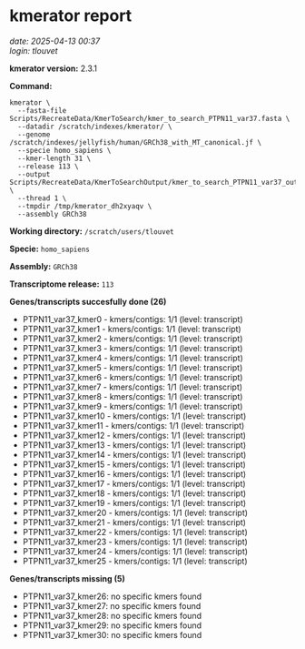 # kmerator report
*date: 2025-04-13 00:37*  
*login: tlouvet*

**kmerator version:** 2.3.1

**Command:**

```
kmerator \
  --fasta-file Scripts/RecreateData/KmerToSearch/kmer_to_search_PTPN11_var37.fasta \
  --datadir /scratch/indexes/kmerator/ \
  --genome /scratch/indexes/jellyfish/human/GRCh38_with_MT_canonical.jf \
  --specie homo_sapiens \
  --kmer-length 31 \
  --release 113 \
  --output Scripts/RecreateData/KmerToSearchOutput/kmer_to_search_PTPN11_var37_output \
  --thread 1 \
  --tmpdir /tmp/kmerator_dh2xyaqv \
  --assembly GRCh38
```

**Working directory:** `/scratch/users/tlouvet`

**Specie:** `homo_sapiens`

**Assembly:** `GRCh38`

**Transcriptome release:** `113`

**Genes/transcripts succesfully done (26)**

- PTPN11_var37_kmer0 - kmers/contigs: 1/1 (level: transcript)
- PTPN11_var37_kmer1 - kmers/contigs: 1/1 (level: transcript)
- PTPN11_var37_kmer2 - kmers/contigs: 1/1 (level: transcript)
- PTPN11_var37_kmer3 - kmers/contigs: 1/1 (level: transcript)
- PTPN11_var37_kmer4 - kmers/contigs: 1/1 (level: transcript)
- PTPN11_var37_kmer5 - kmers/contigs: 1/1 (level: transcript)
- PTPN11_var37_kmer6 - kmers/contigs: 1/1 (level: transcript)
- PTPN11_var37_kmer7 - kmers/contigs: 1/1 (level: transcript)
- PTPN11_var37_kmer8 - kmers/contigs: 1/1 (level: transcript)
- PTPN11_var37_kmer9 - kmers/contigs: 1/1 (level: transcript)
- PTPN11_var37_kmer10 - kmers/contigs: 1/1 (level: transcript)
- PTPN11_var37_kmer11 - kmers/contigs: 1/1 (level: transcript)
- PTPN11_var37_kmer12 - kmers/contigs: 1/1 (level: transcript)
- PTPN11_var37_kmer13 - kmers/contigs: 1/1 (level: transcript)
- PTPN11_var37_kmer14 - kmers/contigs: 1/1 (level: transcript)
- PTPN11_var37_kmer15 - kmers/contigs: 1/1 (level: transcript)
- PTPN11_var37_kmer16 - kmers/contigs: 1/1 (level: transcript)
- PTPN11_var37_kmer17 - kmers/contigs: 1/1 (level: transcript)
- PTPN11_var37_kmer18 - kmers/contigs: 1/1 (level: transcript)
- PTPN11_var37_kmer19 - kmers/contigs: 1/1 (level: transcript)
- PTPN11_var37_kmer20 - kmers/contigs: 1/1 (level: transcript)
- PTPN11_var37_kmer21 - kmers/contigs: 1/1 (level: transcript)
- PTPN11_var37_kmer22 - kmers/contigs: 1/1 (level: transcript)
- PTPN11_var37_kmer23 - kmers/contigs: 1/1 (level: transcript)
- PTPN11_var37_kmer24 - kmers/contigs: 1/1 (level: transcript)
- PTPN11_var37_kmer25 - kmers/contigs: 1/1 (level: transcript)


**Genes/transcripts missing (5)**

- PTPN11_var37_kmer26: no specific kmers found
- PTPN11_var37_kmer27: no specific kmers found
- PTPN11_var37_kmer28: no specific kmers found
- PTPN11_var37_kmer29: no specific kmers found
- PTPN11_var37_kmer30: no specific kmers found
